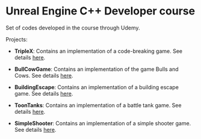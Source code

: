 # Unreal Engine C++ Developer course

Set of codes developed in the course through Udemy.

Projects:

- **TripleX**: Contains an implementation of a code-breaking game.
  See details [here](TripleX/README.md).


- **BullCowGame**: Contains an implementation of the game Bulls and Cows.
  See details [here](BullCowGame/README.md).
  
- **BuildingEscape**: Contains an implementation of a building escape game.
  See details [here](BuildingEscape/README.md).
  
- **ToonTanks**: Contains an implementation of a battle tank game.
  See details [here](ToonTanks/README.md).

- **SimpleShooter**: Contains an implementation of a simple shooter game.
  See details [here](SimpleShooter/README.md).
